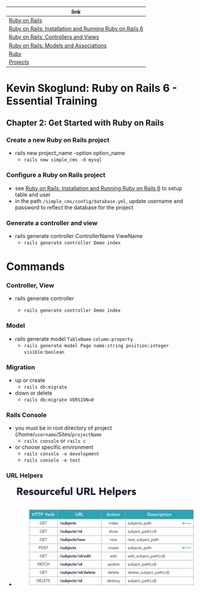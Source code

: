 link |
---- |
[Ruby on Rails](https://github.com/jcampbell18/rubyOnRails) |
[Ruby on Rails: Installation and Running Ruby on Rails 6](https://github.com/jcampbell18/rubyOnRails/tree/main/1_Installing_Setup) |
[Ruby on Rails: Controllers and Views](https://github.com/jcampbell18/rubyOnRails/tree/main/3_RoR_Controllers_Views) |
[Ruby on Rails: Models and Associations](https://github.com/jcampbell18/rubyOnRails/tree/main/4_RoR_Models_Associations) |
[Ruby](https://github.com/jcampbell18/rubyOnRails/tree/main/ruby) |
[Projects](https://github.com/jcampbell18/rubyOnRails/tree/main/projects) |

# Kevin Skoglund: Ruby on Rails 6 - Essential Training

## Chapter 2: Get Started with Ruby on Rails

### Create a new Ruby on Rails project

- rails new project_name -option option_name
    - `rails new simple_cms -d mysql`
    
### Configure a Ruby on Rails project

- see [Ruby on Rails: Installation and Running Ruby on Rails 6](https://github.com/jcampbell18/rubyOnRails/tree/main/1_Installing_Setup) to setup table and user
-  in the path `/simple_cms/config/database.yml`, update username and password to reflect the database for the project

### Generate a controller and view

- rails generate controller ControllerName ViewName
    - `rails generate controller Demo index`

# Commands

### Controller, View

- rails generate controller <ControllerName> <viewName>
    - `rails generate controller Demo index`
	
### Model

- rails generate model `TableName` `column:property`
	- `rails generate model Page name:string position:integer visible:boolean`
	
### Migration

- up or create
	- `rails db:migrate`
- down or delete
	- `rails db:migrate VERSION=0`
	
### Rails Console

- you must be in root directory of project (/home/`username`/Sites/`projectName`
	- `rails console` or `rails c`
- or choose specific environment
	- `rails console -e development`
	- `rails console -e test`
	
### URL Helpers

- ![screenshot](https://github.com/jcampbell18/rubyOnRails/blob/main/2_RoR_Essential_Training/READMEscreenshots/Screenshot%202020-11-18%20134522.png)